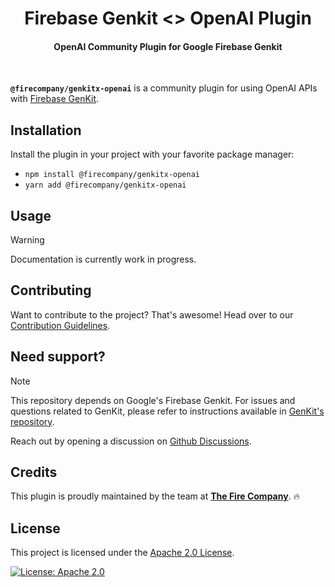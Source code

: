 <h1 align="center">
   Firebase Genkit <> OpenAI Plugin
</h1>

<h4 align="center">OpenAI Community Plugin for Google Firebase Genkit</h4>

<div align="center">
    
</div>
      
</br>

**`@firecompany/genkitx-openai`** is a community plugin for using OpenAI APIs with 
[Firebase GenKit](https://github.com/firebase/genkit).


## Installation

Install the plugin in your project with your favorite package manager:

* `npm install @firecompany/genkitx-openai`
* `yarn add @firecompany/genkitx-openai`

## Usage
        
> [!WARNING]  
> Documentation is currently work in progress.

## Contributing

Want to contribute to the project? That's awesome! Head over to our [Contribution Guidelines](CONTRIBUTING.md).

## Need support?

> [!NOTE]  
> This repository depends on Google's Firebase Genkit. For issues and questions related to GenKit, please refer to instructions available in [GenKit's repository](https://github.com/firebase/genkit).

Reach out by opening a discussion on [Github Discussions](https://github.com/TheFireCo/genkitx-openai/discussions).
        
## Credits

This plugin is proudly maintained by the team at [**The Fire Company**](https://github.com/TheFireCo). 🔥

## License

This project is licensed under the [Apache 2.0 License](https://github.com/TheFireCo/genkitx-openai/blob/main/LICENSE).

[![License: Apache 2.0](https://img.shields.io/badge/License-Apache%202%2E0-lightgrey.svg)](https://github.com/TheFireCo/genkitx-openai/blob/main/LICENSE)